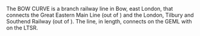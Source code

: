 The BOW CURVE is a branch railway line in Bow, east London, that connects the Great Eastern Main Line (out of ) and the London, Tilbury and Southend Railway (out of ). The line, in length, connects on the GEML with on the LTSR.
